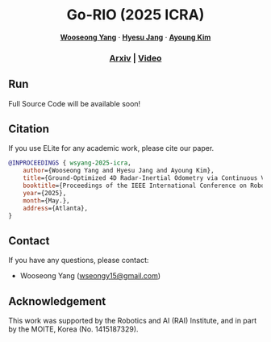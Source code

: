 <p align="center">
  <h1 align="center">Go-RIO (2025 ICRA)</h1>
  <p align="center">
    <a href="https://scholar.google.com/citations?hl=en&user=lh2KUKMAAAAJ"><strong>Wooseong Yang</strong></a>
    ·
    <a href="https://scholar.google.com/citations?hl=en&user=liSzSegAAAAJ"><strong>Hyesu Jang</strong></a>
    ·
    <a href="https://scholar.google.com/citations?hl=en&user=7yveufgAAAAJ"><strong>Ayoung Kim</strong></a>
  </p>
  <h3 align="center"><a href="https://arxiv.org/abs/2502.08093">Arxiv</a> | <a href="https://www.youtube.com/watch?v=0FnJ_BZe3vo&t=9s">Video</a></h3>
  <div align="center"></div>
</p>


## Run
Full Source Code will be available soon!

## Citation
If you use ELite for any academic work, please cite our paper.
```bibtex
@INPROCEEDINGS { wsyang-2025-icra,
    author={Wooseong Yang and Hyesu Jang and Ayoung Kim},
    title={Ground-Optimized 4D Radar-Inertial Odometry via Continuous Velocity Integration using Gaussian Process},
    booktitle={Proceedings of the IEEE International Conference on Robotics and Automation (ICRA)},
    year={2025},
    month={May.},
    address={Atlanta},
}
```

## Contact
If you have any questions, please contact:
- Wooseong Yang ([wseongy15@gmail.com]())

## Acknowledgement 
This work was supported by the Robotics and AI (RAI) Institute, and in part by the MOITE, Korea (No. 1415187329).
